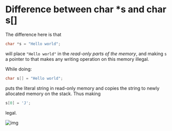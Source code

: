 # Difference between char *s and char s[]

The difference here is that

```c
char *s = "Hello world";
```

will place `"Hello world"` in the *read-only parts of the memory*, and making `s` a pointer to that makes any writing operation on this memory illegal.

While doing:

```c
char s[] = "Hello world";
```

puts the literal string in read-only memory and copies the string to newly allocated memory on the stack. Thus making

```c
s[0] = 'J';
```

legal.



![img](https://media.geeksforgeeks.org/wp-content/cdn-uploads/CommonArticleDesign18-min.png)





​      